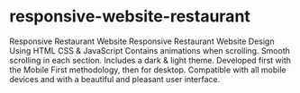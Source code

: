 # responsive-website-restaurant
Responsive Restaurant Website Responsive Restaurant Website Design Using HTML CSS & JavaScript Contains animations when scrolling. Smooth scrolling in each section. Includes a dark & light theme. Developed first with the Mobile First methodology, then for desktop. Compatible with all mobile devices and with a beautiful and pleasant user interface.
